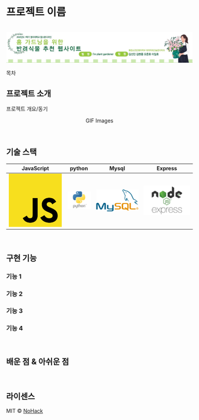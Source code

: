 # 프로젝트 이름

<p align="center">
  <br>
  <img src="./images/main.JPG">
  <br>
</p>

목차

## 프로젝트 소개

<p align="justify">
프로젝트 개요/동기
</p>

<p align="center">
GIF Images
</p>

<br>

## 기술 스택

| JavaScript |  python   |  Mysql   |  Express   |
| :--------: | :-------: | :------: | :--------: |
|   ![js]    | ![python] | ![mysql] | ![express] |

<br>

## 구현 기능

### 기능 1

### 기능 2

### 기능 3

### 기능 4

<br>

## 배운 점 & 아쉬운 점

<p align="justify">

</p>

<br>

## 라이센스

MIT &copy; [NoHack](mailto:lbjp114@gmail.com)

<!-- Stack Icon Refernces -->

[js]: /images/stack/js.png
[python]: /images/stack/python.png
[mysql]: /images/stack/mysql.png
[express]: /images/stack/express.svg
